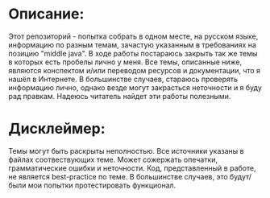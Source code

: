 # Описание:
Этот репозиторий - попытка собрать в одном месте, на русском языке, информацию по разным темам, зачастую указанным в требованиях на позицию "middle java".
В ходе работы постараюсь закрыть так же темы в которых есть пробелы лично у меня.
Все темы, описанные ниже, являются конспектом и/или переводом ресурсов и документации, что я нашёл в Интернете.
В большинстве случаев, стараюсь проверять информацию лично, однако везде могут закрасться неточности и я буду рад правкам.
Надеюсь читатель найдет эти работы полезными. 

# Дисклеймер:
Темы могут быть раскрыты неполностью.
Все источники указаны в файлах соотвествующих теме.
Может сожержать опечатки, грамматические ошибки и неточности.
Код, представленный в работе, не является best-practice по теме.
В большинстве случаев, это будут/были мои попытки протестировать функционал.